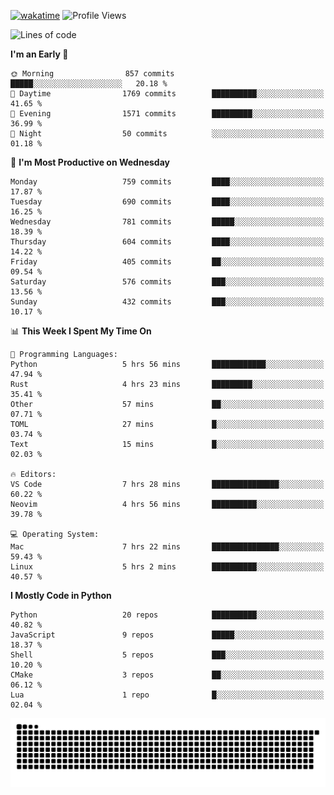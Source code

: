 [![wakatime](https://wakatime.com/badge/user/b920b284-3cde-4cd4-b72e-f7f22d050b16.svg)](https://wakatime.com/@b920b284-3cde-4cd4-b72e-f7f22d050b16)
![Profile Views](http://img.shields.io/badge/Profile%20Views-4586-blue)
<!--START_SECTION:waka-->
![Lines of code](https://img.shields.io/badge/From%20Hello%20World%20I%27ve%20Written-3.8%20million%20lines%20of%20code-blue)

**I'm an Early 🐤** 

```text
🌞 Morning                857 commits         █████░░░░░░░░░░░░░░░░░░░░   20.18 % 
🌆 Daytime                1769 commits        ██████████░░░░░░░░░░░░░░░   41.65 % 
🌃 Evening                1571 commits        █████████░░░░░░░░░░░░░░░░   36.99 % 
🌙 Night                  50 commits          ░░░░░░░░░░░░░░░░░░░░░░░░░   01.18 % 
```
📅 **I'm Most Productive on Wednesday** 

```text
Monday                   759 commits         ████░░░░░░░░░░░░░░░░░░░░░   17.87 % 
Tuesday                  690 commits         ████░░░░░░░░░░░░░░░░░░░░░   16.25 % 
Wednesday                781 commits         █████░░░░░░░░░░░░░░░░░░░░   18.39 % 
Thursday                 604 commits         ████░░░░░░░░░░░░░░░░░░░░░   14.22 % 
Friday                   405 commits         ██░░░░░░░░░░░░░░░░░░░░░░░   09.54 % 
Saturday                 576 commits         ███░░░░░░░░░░░░░░░░░░░░░░   13.56 % 
Sunday                   432 commits         ███░░░░░░░░░░░░░░░░░░░░░░   10.17 % 
```


📊 **This Week I Spent My Time On** 

```text
💬 Programming Languages: 
Python                   5 hrs 56 mins       ████████████░░░░░░░░░░░░░   47.94 % 
Rust                     4 hrs 23 mins       █████████░░░░░░░░░░░░░░░░   35.41 % 
Other                    57 mins             ██░░░░░░░░░░░░░░░░░░░░░░░   07.71 % 
TOML                     27 mins             █░░░░░░░░░░░░░░░░░░░░░░░░   03.74 % 
Text                     15 mins             █░░░░░░░░░░░░░░░░░░░░░░░░   02.03 % 

🔥 Editors: 
VS Code                  7 hrs 28 mins       ███████████████░░░░░░░░░░   60.22 % 
Neovim                   4 hrs 56 mins       ██████████░░░░░░░░░░░░░░░   39.78 % 

💻 Operating System: 
Mac                      7 hrs 22 mins       ███████████████░░░░░░░░░░   59.43 % 
Linux                    5 hrs 2 mins        ██████████░░░░░░░░░░░░░░░   40.57 % 
```

**I Mostly Code in Python** 

```text
Python                   20 repos            ██████████░░░░░░░░░░░░░░░   40.82 % 
JavaScript               9 repos             █████░░░░░░░░░░░░░░░░░░░░   18.37 % 
Shell                    5 repos             ███░░░░░░░░░░░░░░░░░░░░░░   10.20 % 
CMake                    3 repos             ██░░░░░░░░░░░░░░░░░░░░░░░   06.12 % 
Lua                      1 repo              █░░░░░░░░░░░░░░░░░░░░░░░░   02.04 % 
```




<!--END_SECTION:waka-->
![Snake animation](https://raw.githubusercontent.com/timmypidashev/timmypidashev/main/commits.svg)
